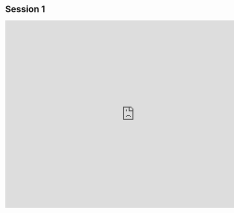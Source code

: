 # Session 1

<iframe id="iframe_container" frameborder="0" webkitallowfullscreen="" mozallowfullscreen="" allowfullscreen="" allow="autoplay; fullscreen" width="825" height="600" src="https://prezi.com/embed/r3lsnug_-bvc/?bgcolor=ffffff&amp;lock_to_path=0&amp;autoplay=0&amp;autohide_ctrls=0&amp;landing_data=bHVZZmNaNDBIWnNjdEVENDRhZDFNZGNIUE43MHdLNWpsdFJLb2ZHanI0U2lqZ1d4eEh2ZFgzekNVNjhxTUNLaFh3PT0&amp;landing_sign=tiDlLoM0fIRKZQ2pvXfqGQfTRI8hZh0waPiHfoZ4Q7A"></iframe>
